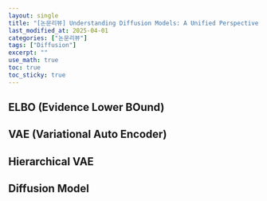 ```yaml
---
layout: single
title: "[논문리뷰] Understanding Diffusion Models: A Unified Perspective"
last_modified_at: 2025-04-01
categories: ["논문리뷰"]
tags: ["Diffusion"]
excerpt: ""
use_math: true
toc: true
toc_sticky: true
---
```


## ELBO (Evidence Lower BOund)

## VAE (Variational Auto Encoder)

## Hierarchical VAE

## Diffusion Model
